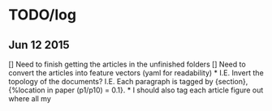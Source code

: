 # TODO/log



## Jun 12 2015

[] Need to finish getting the articles in the unfinished folders
[] Need to convert the articles into feature vectors (yaml for readability)
    * I.E. Invert the topology of the documents? I.E. Each paragraph is tagged by {section}, {%location in paper (p1/p10) = 0.1}.
    * I should also tag each article figure out where all my 